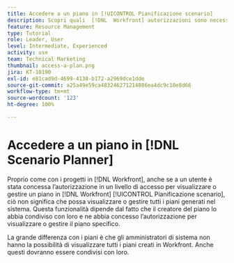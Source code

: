 ```yaml
---
title: Accedere a un piano in [!UICONTROL Pianificazione scenario]
description: Scopri quali  [!DNL  Workfront] autorizzazioni sono necessarie per consentire agli utenti di accedere ai piani in [!UICONTROL Pianificazione scenario].
feature: Resource Management
type: Tutorial
role: Leader, User
level: Intermediate, Experienced
activity: use
team: Technical Marketing
thumbnail: access-a-plan.png
jira: KT-10190
exl-id: e81cad9d-4699-4130-b172-a2969dce1dde
source-git-commit: a25a49e59ca483246271214886ea4dc9c10e8d66
workflow-type: tm+mt
source-wordcount: '123'
ht-degree: 100%

---
```


# Accedere a un piano in [!DNL Scenario Planner]

Proprio come con i progetti in [!DNL Workfront], anche se a un utente è stata concessa l’autorizzazione in un livello di accesso per visualizzare o gestire un piano in [!DNL Workfront] [!UICONTROL Pianificazione scenario], ciò non significa che possa visualizzare o gestire tutti i piani generati nel sistema. Questa funzionalità dipende dal fatto che il creatore del piano lo abbia condiviso con loro e ne abbia concesso l’autorizzazione per visualizzare o gestire il piano specifico.

La grande differenza con i piani è che gli amministratori di sistema non hanno la possibilità di visualizzare tutti i piani creati in Workfront. Anche questi dovranno essere condivisi con loro.
